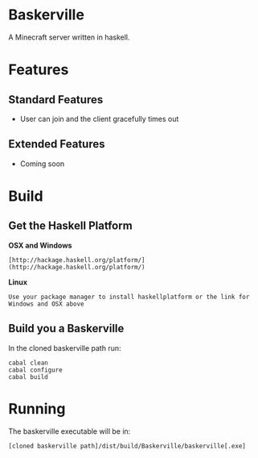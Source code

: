 ﻿Baskerville
===========
A Minecraft server written in haskell.

Features
========

Standard Features
-----------------
* User can join and the client gracefully times out
    
Extended Features
-----------------
* Coming soon

Build
=====

Get the Haskell Platform
------------------------
**OSX and Windows**

    [http://hackage.haskell.org/platform/](http://hackage.haskell.org/platform/)

**Linux**

    Use your package manager to install haskellplatform or the link for Windows and OSX above

Build you a Baskerville
-----------------------
In the cloned baskerville path run:

    cabal clean
    cabal configure
    cabal build

Running
=======
The baskerville executable will be in:

    [cloned baskerville path]/dist/build/Baskerville/baskerville[.exe]